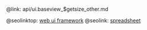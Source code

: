 @link: api/ui.baseview_$getsize_other.md

@seolinktop: [web ui framework](https://webix.com)
@seolink: [spreadsheet](https://webix.com/spreadsheet/)